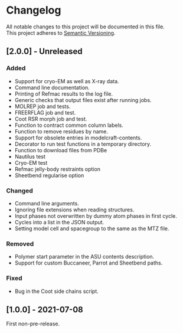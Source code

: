 # Changelog

All notable changes to this project will be documented in this file.  
This project adheres to [Semantic Versioning](https://semver.org).

## [2.0.0] - Unreleased

### Added

- Support for cryo-EM as well as X-ray data.
- Command line documentation.
- Printing of Refmac results to the log file.
- Generic checks that output files exist after running jobs.
- MOLREP job and tests.
- FREERFLAG job and test.
- Coot RSR morph job and test.
- Function to contract common column labels.
- Function to remove residues by name.
- Support for obsolete entries in modelcraft-contents.
- Decorator to run test functions in a temporary directory.
- Function to download files from PDBe
- Nautilus test
- Cryo-EM test
- Refmac jelly-body restraints option
- Sheetbend regularise option

### Changed

- Command line arguments.
- Ignoring file extensions when reading structures.
- Input phases not overwritten by dummy atom phases in first cycle.
- Cycles into a list in the JSON output.
- Setting model cell and spacegroup to the same as the MTZ file.

### Removed

- Polymer start parameter in the ASU contents description.
- Support for custom Buccaneer, Parrot and Sheetbend paths.

### Fixed

- Bug in the Coot side chains script.

## [1.0.0] - 2021-07-08

First non-pre-release.
